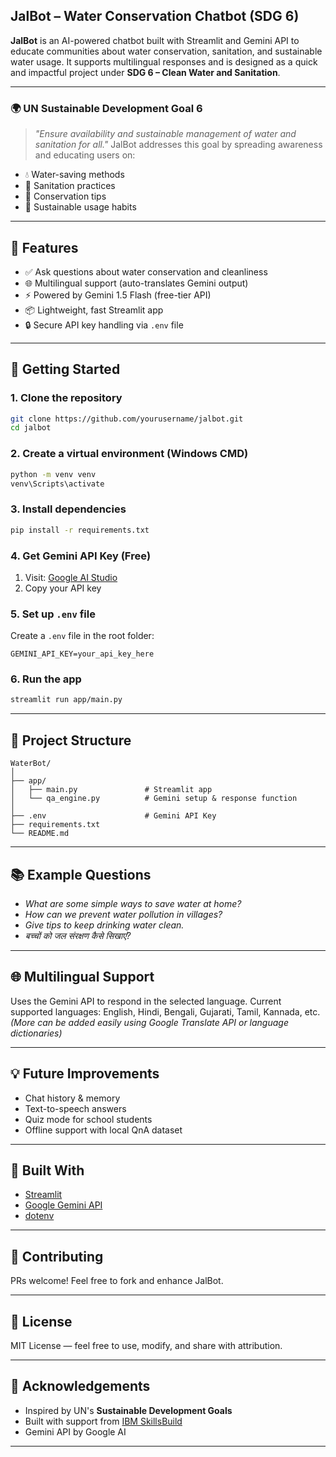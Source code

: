 ## JalBot – Water Conservation Chatbot (SDG 6)

**JalBot** is an AI-powered chatbot built with Streamlit and Gemini API to educate communities about water conservation, sanitation, and sustainable water usage. It supports multilingual responses and is designed as a quick and impactful project under **SDG 6 – Clean Water and Sanitation**.

---

### 🌍 UN Sustainable Development Goal 6

> *"Ensure availability and sustainable management of water and sanitation for all."*
> JalBot addresses this goal by spreading awareness and educating users on:

* 💧 Water-saving methods
* 🚿 Sanitation practices
* 🧠 Conservation tips
* 🌱 Sustainable usage habits

---

## 🔧 Features

* ✅ Ask questions about water conservation and cleanliness
* 🌐 Multilingual support (auto-translates Gemini output)
* ⚡ Powered by Gemini 1.5 Flash (free-tier API)
* 📦 Lightweight, fast Streamlit app
* 🔒 Secure API key handling via `.env` file

---

## 🚀 Getting Started

### 1. Clone the repository

```bash
git clone https://github.com/yourusername/jalbot.git
cd jalbot
```

### 2. Create a virtual environment (Windows CMD)

```bash
python -m venv venv
venv\Scripts\activate
```

### 3. Install dependencies

```bash
pip install -r requirements.txt
```

### 4. Get Gemini API Key (Free)

1. Visit: [Google AI Studio](https://makersuite.google.com/app/apikey)
2. Copy your API key

### 5. Set up `.env` file

Create a `.env` file in the root folder:

```env
GEMINI_API_KEY=your_api_key_here
```

### 6. Run the app

```bash
streamlit run app/main.py
```

---

## 📁 Project Structure

```
WaterBot/
│
├── app/
│   ├── main.py               # Streamlit app
│   └── qa_engine.py          # Gemini setup & response function
│
├── .env                      # Gemini API Key
├── requirements.txt
└── README.md
```

---

## 📚 Example Questions

* *What are some simple ways to save water at home?*
* *How can we prevent water pollution in villages?*
* *Give tips to keep drinking water clean.*
* *बच्चों को जल संरक्षण कैसे सिखाएं?*

---

## 🌐 Multilingual Support

Uses the Gemini API to respond in the selected language.
Current supported languages: English, Hindi, Bengali, Gujarati, Tamil, Kannada, etc.
*(More can be added easily using Google Translate API or language dictionaries)*

---

## 💡 Future Improvements

* Chat history & memory
* Text-to-speech answers
* Quiz mode for school students
* Offline support with local QnA dataset

---

## 🧠 Built With

* [Streamlit](https://streamlit.io/)
* [Google Gemini API](https://ai.google.dev/)
* [dotenv](https://pypi.org/project/python-dotenv/)

---

## 🤝 Contributing

PRs welcome! Feel free to fork and enhance JalBot.

---

## 📜 License

MIT License — feel free to use, modify, and share with attribution.

---

## 🙌 Acknowledgements

* Inspired by UN's **Sustainable Development Goals**
* Built with support from [IBM SkillsBuild](https://skillsbuild.org/)
* Gemini API by Google AI

---
